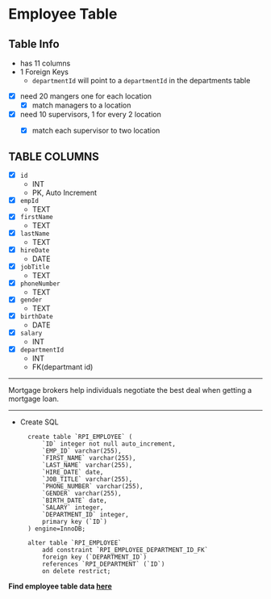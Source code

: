 # Employee Table


## Table Info
- has 11 columns
- 1 Foreign Keys
    - `departmentId` will point to a `departmentId` in the departments table
- [x] need 20 mangers one for each location
    - [x] match managers to a location
- [x] need 10 supervisors, 1 for every 2 location
    - [x] match each supervisor to two location


## TABLE COLUMNS
- [x] `id`
    - INT
    - PK, Auto Increment
- [x] `empId`
    - TEXT
- [x] `firstName`
    - TEXT
- [x] `lastName`
    - TEXT
- [x] `hireDate`
    - DATE
- [x] `jobTitle`
    - TEXT
- [x] `phoneNumber`
    - TEXT
- [x] `gender`
    - TEXT
- [x] `birthDate`
    - DATE
- [x] `salary`
    - INT
- [x] `departmentId`
    - INT
    - FK(departmant id)

---


Mortgage brokers help individuals negotiate the best deal when getting a mortgage loan.

---

- Create SQL
    
        create table `RPI_EMPLOYEE` (
            `ID` integer not null auto_increment,
            `EMP_ID` varchar(255),
            `FIRST_NAME` varchar(255),
            `LAST_NAME` varchar(255),
            `HIRE_DATE` date,
            `JOB_TITLE` varchar(255),
            `PHONE_NUMBER` varchar(255),
            `GENDER` varchar(255),
            `BIRTH_DATE` date,
            `SALARY` integer,
            `DEPARTMENT_ID` integer,
            primary key (`ID`)
        ) engine=InnoDB;

        alter table `RPI_EMPLOYEE`
            add constraint `RPI_EMPLOYEE_DEPARTMENT_ID_FK`
            foreign key (`DEPARTMENT_ID`)
            references `RPI_DEPARTMENT` (`ID`)
            on delete restrict;


**Find employee table data [here](./EmployeeData.md)**